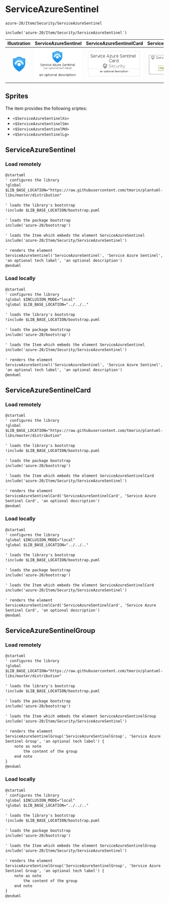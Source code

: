 # ServiceAzureSentinel


```text
azure-20/Item/Security/ServiceAzureSentinel
```

```text
include('azure-20/Item/Security/ServiceAzureSentinel')
```



| Illustration | ServiceAzureSentinel | ServiceAzureSentinelCard | ServiceAzureSentinelGroup |
| :---: | :---: | :---: | :---: |
| ![illustration for Illustration](../../../azure-20/Item/Security/ServiceAzureSentinel.png) | ![illustration for ServiceAzureSentinel](../../../azure-20/Item/Security/ServiceAzureSentinel.Local.png) | ![illustration for ServiceAzureSentinelCard](../../../azure-20/Item/Security/ServiceAzureSentinelCard.Local.png) | ![illustration for ServiceAzureSentinelGroup](../../../azure-20/Item/Security/ServiceAzureSentinelGroup.Local.png) |



## Sprites
The item provides the following sriptes:

- `<$ServiceAzureSentinelXs>`
- `<$ServiceAzureSentinelSm>`
- `<$ServiceAzureSentinelMd>`
- `<$ServiceAzureSentinelLg>`





## ServiceAzureSentinel

### Load remotely
```plantuml
@startuml
' configures the library
!global $LIB_BASE_LOCATION="https://raw.githubusercontent.com/tmorin/plantuml-libs/master/distribution"

' loads the library's bootstrap
!include $LIB_BASE_LOCATION/bootstrap.puml

' loads the package bootstrap
include('azure-20/bootstrap')

' loads the Item which embeds the element ServiceAzureSentinel
include('azure-20/Item/Security/ServiceAzureSentinel')

' renders the element
ServiceAzureSentinel('ServiceAzureSentinel', 'Service Azure Sentinel', 'an optional tech label', 'an optional description')
@enduml
```

### Load locally
```plantuml
@startuml
' configures the library
!global $INCLUSION_MODE="local"
!global $LIB_BASE_LOCATION="../../.."

' loads the library's bootstrap
!include $LIB_BASE_LOCATION/bootstrap.puml

' loads the package bootstrap
include('azure-20/bootstrap')

' loads the Item which embeds the element ServiceAzureSentinel
include('azure-20/Item/Security/ServiceAzureSentinel')

' renders the element
ServiceAzureSentinel('ServiceAzureSentinel', 'Service Azure Sentinel', 'an optional tech label', 'an optional description')
@enduml
```

## ServiceAzureSentinelCard

### Load remotely
```plantuml
@startuml
' configures the library
!global $LIB_BASE_LOCATION="https://raw.githubusercontent.com/tmorin/plantuml-libs/master/distribution"

' loads the library's bootstrap
!include $LIB_BASE_LOCATION/bootstrap.puml

' loads the package bootstrap
include('azure-20/bootstrap')

' loads the Item which embeds the element ServiceAzureSentinelCard
include('azure-20/Item/Security/ServiceAzureSentinel')

' renders the element
ServiceAzureSentinelCard('ServiceAzureSentinelCard', 'Service Azure Sentinel Card', 'an optional description')
@enduml
```

### Load locally
```plantuml
@startuml
' configures the library
!global $INCLUSION_MODE="local"
!global $LIB_BASE_LOCATION="../../.."

' loads the library's bootstrap
!include $LIB_BASE_LOCATION/bootstrap.puml

' loads the package bootstrap
include('azure-20/bootstrap')

' loads the Item which embeds the element ServiceAzureSentinelCard
include('azure-20/Item/Security/ServiceAzureSentinel')

' renders the element
ServiceAzureSentinelCard('ServiceAzureSentinelCard', 'Service Azure Sentinel Card', 'an optional description')
@enduml
```

## ServiceAzureSentinelGroup

### Load remotely
```plantuml
@startuml
' configures the library
!global $LIB_BASE_LOCATION="https://raw.githubusercontent.com/tmorin/plantuml-libs/master/distribution"

' loads the library's bootstrap
!include $LIB_BASE_LOCATION/bootstrap.puml

' loads the package bootstrap
include('azure-20/bootstrap')

' loads the Item which embeds the element ServiceAzureSentinelGroup
include('azure-20/Item/Security/ServiceAzureSentinel')

' renders the element
ServiceAzureSentinelGroup('ServiceAzureSentinelGroup', 'Service Azure Sentinel Group', 'an optional tech label') {
    note as note
        the content of the group
    end note
}
@enduml
```

### Load locally
```plantuml
@startuml
' configures the library
!global $INCLUSION_MODE="local"
!global $LIB_BASE_LOCATION="../../.."

' loads the library's bootstrap
!include $LIB_BASE_LOCATION/bootstrap.puml

' loads the package bootstrap
include('azure-20/bootstrap')

' loads the Item which embeds the element ServiceAzureSentinelGroup
include('azure-20/Item/Security/ServiceAzureSentinel')

' renders the element
ServiceAzureSentinelGroup('ServiceAzureSentinelGroup', 'Service Azure Sentinel Group', 'an optional tech label') {
    note as note
        the content of the group
    end note
}
@enduml
```

